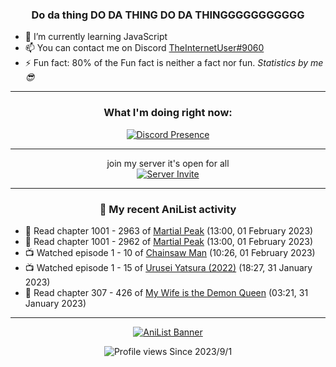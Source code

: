 <div align="center">

### Do da thing DO DA THING DO DA THINGGGGGGGGGGG
</div>

- 🌱 I’m currently learning JavaScript
- 📫 You can contact me on Discord [TheInternetUser#9060](https://discord.com/users/534117072796385300)
- ⚡ Fun fact: 80% of the Fun fact is neither a fact nor fun. _Statistics by me 😎_
<hr>

<div align="center">

### What I'm doing right now:
[![Discord Presence](https://lanyard.cnrad.dev/api/534117072796385300)](https://discord.com/users/534117072796385300)
<hr>

join my server it's open for all <br>
[![Server Invite](https://invidget.switchblade.xyz/bfYgVHxrSs)](https://discord.gg/bfYgVHxrSs)

<hr>
  
### 🌸 My recent AniList activity

</div>

<!-- ANILIST_ACTIVITY:start -->

-   📖 Read chapter 1001 - 2963 of [Martial Peak](https://anilist.co/manga/104494) (13:00, 01 February 2023)
-   📖 Read chapter 1001 - 2962 of [Martial Peak](https://anilist.co/manga/104494) (13:00, 01 February 2023)
-   📺 Watched episode 1 - 10 of [Chainsaw Man](https://anilist.co/anime/127230) (10:26, 01 February 2023)
-   📺 Watched episode 1 - 15 of [Urusei Yatsura (2022)](https://anilist.co/anime/143277) (18:27, 31 January 2023)
-   📖 Read chapter 307 - 426 of [My Wife is the Demon Queen](https://anilist.co/manga/107966) (03:21, 31 January 2023)

<!-- ANILIST_ACTIVITY:end -->
<hr>

<div align="center">

[![AniList Banner](https://img.anili.st/User/929966)](https://anilist.co/user/TheInternetUser)

![Profile views](https://gpvc.arturio.dev/TheInternetUse7) Since 2023/9/1

</div>
